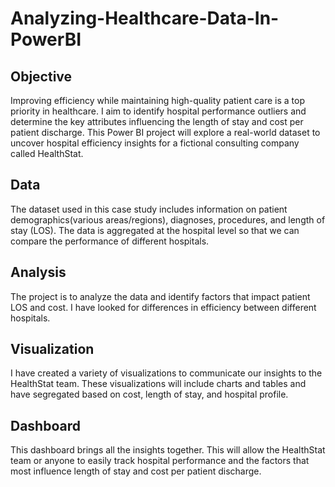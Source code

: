 # Analyzing-Healthcare-Data-In-PowerBI

## Objective

Improving efficiency while maintaining high-quality patient care is a top priority in healthcare. I aim to identify hospital performance outliers and determine the key attributes influencing the length of stay and cost per patient discharge. This Power BI project will explore a real-world dataset to uncover hospital efficiency insights for a fictional consulting company called HealthStat.

## Data

The dataset used in this case study includes information on patient demographics(various areas/regions), diagnoses, procedures, and length of stay (LOS). The data is aggregated at the hospital level so that we can compare the performance of different hospitals.

## Analysis

The project is to analyze the data and identify factors that impact patient LOS and cost. I have looked for differences in efficiency between different hospitals.

## Visualization

I have created a variety of visualizations to communicate our insights to the HealthStat team. These visualizations will include charts and tables and have segregated based on cost, length of stay, and hospital profile.

## Dashboard

This dashboard brings all the insights together. This will allow the HealthStat team or anyone to easily track hospital performance and the factors that most influence length of stay and cost per patient discharge.
